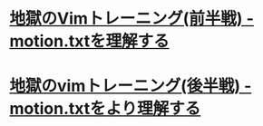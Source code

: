 # [地獄のVimトレーニング(前半戦) - motion.txtを理解する](https://qiita.com/astrorobot110/items/4cce7b4871eb3b8fd341)
# [地獄のvimトレーニング(後半戦) - motion.txtをより理解する](https://qiita.com/astrorobot110/items/a4313f971476bcd36909)
